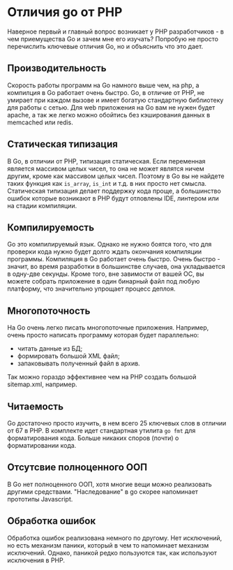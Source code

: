 # Отличия go от PHP

Наверное первый и главный вопрос возникает у PHP разработчиков - в чем приемущества
Go и зачем мне его изучать? Попробую не просто перечислить ключевые отличия Go,
но и объяснить что это дает.

## Производительность

Скорость работы программ на Go намного выше чем, на php, а компилция в Go работает очень быстро. Go, в отличие от PHP, не умирает при каждом вызове и имеет богатую стандартную
библиотеку для работы с сетью. Для web приложения на Go вам не нужен будет apache, а так же
легко можно обойтись без кэширования данных в memcached или redis.

## Статическая типизация

В Go, в отличии от PHP, типизация статическая. Если переменная является массивом целых чисел, то она не может являтся ничем другим, кроме как массивом целых чисел. Поэтому в Go вы не найдете
таких функция как ```is_array```, ```is_int``` и т.д. в них просто нет смысла. Статическая типизация
делает поддержку кода проще, а большинство ошибок которые возникают в PHP будут отловлены IDE, линтером или на стадии компиляции.

## Компилируемость

Go это компилируемый язык. Однако не нужно боятся того, что для проверки кода нужно будет
долго ждать окончания компиляции программы. Компиляция в Go работает очень быстро.
Очень быстро - значит, во время разработки в большинстве случаев, она укладывается в одну-две секунды. Кроме того, вне завимости от вашей ОС, вы можете собрать приложение в один бинарный файл
под любую платформу, что значительно упрощает процесс деплоя.

## Многопоточность

На Go очень легко писать многопоточные приложения. Например, очень просто написать
программу которая будет параллельно:

- читать данные из БД;
- формировать большой XML файл;
- запаковывать полученный файл в архив.

Так можно гораздо эффективнее чем на PHP создать большой sitemap.xml, например.

## Читаемость

Go достаточно просто изучить, в нем всего 25 ключевых слов в отличии от 67 в PHP.
В комплекте идет стандартная утилита ```go fmt``` для форматирования кода. Больше
никаких споров (почти) о форматировании кода.

## Отсутсвие полноценного ООП

В Go нет полноценного ООП, хотя многие вещи можно реализовать другими средствами. "Наследование" в go
скорее напоминает прототипы Javascript.

## Обработка ошибок

Обработка ошибок реализована немного по другому. Нет исключений, но есть механизм паники, который в
чем то напоминает механизм исключений. Однако, паникой редко пользуются так, как используют
исключения в PHP.
